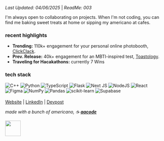 *Last Updated: 04/06/2025* | *ReadMe: 003*

I'm always open to collaborating on projects. When I'm not coding, you can find me baking sweet treats at home or sipping my americano at cafes. 

### recent highlights  
- **Trending:** 110k+ engagement for your personal online photobooth, [ClickClack](https://clickclack-aacode.vercel.app/).
- **Prev. Release:** 40k+ engagement for an MBTI-inspired test, [Toastology](https://bit.ly/toastology).
- **Traveling for Hacakathons:** currently 7 Wins

### tech stack
![C++](https://img.shields.io/badge/c++-%2300599C.svg?style=for-the-badge&logo=c%2B%2B&logoColor=white) ![Python](https://img.shields.io/badge/python-3670A0?style=for-the-badge&logo=python&logoColor=ffdd54) ![TypeScript](https://img.shields.io/badge/typescript-%23007ACC.svg?style=for-the-badge&logo=typescript&logoColor=white) ![Flask](https://img.shields.io/badge/flask-%23000.svg?style=for-the-badge&logo=flask&logoColor=white) ![Next JS](https://img.shields.io/badge/Next-black?style=for-the-badge&logo=next.js&logoColor=white) ![NodeJS](https://img.shields.io/badge/node.js-6DA55F?style=for-the-badge&logo=node.js&logoColor=white) ![React](https://img.shields.io/badge/react-%2320232a.svg?style=for-the-badge&logo=react&logoColor=%2361DAFB) ![Figma](https://img.shields.io/badge/figma-%23F24E1E.svg?style=for-the-badge&logo=figma&logoColor=white) ![NumPy](https://img.shields.io/badge/numpy-%23013243.svg?style=for-the-badge&logo=numpy&logoColor=white) ![Pandas](https://img.shields.io/badge/pandas-%23150458.svg?style=for-the-badge&logo=pandas&logoColor=white) ![scikit-learn](https://img.shields.io/badge/scikit--learn-%23F7931E.svg?style=for-the-badge&logo=scikit-learn&logoColor=white) ![Supabase](https://img.shields.io/badge/Supabase-3ECF8E?style=for-the-badge&logo=supabase&logoColor=white)

<!-- ### stats
![](https://github-readme-stats.vercel.app/api?username=aureliasindhu&theme=react&hide_border=true&include_all_commits=true&count_private=true)<br/>
![](https://github-readme-streak-stats.herokuapp.com/?user=aureliasindhu&theme=react&hide_border=true)<br/> -->
<!-- ![](https://github-readme-stats.vercel.app/api/top-langs/?username=aureliasindhu&theme=react&hide_border=true&include_all_commits=true&count_private=true&layout=compact) -->

<!-- ### trophies
![](https://github-trophies.vercel.app/?username=aureliasindhu&theme=discord&no-frame=true&no-bg=true&margin-w=4)

[![](https://visitcount.itsvg.in/api?id=aureliasindhu&icon=2&color=1)](https://visitcount.itsvg.in) -->

####
<!-- ### connect with me at -->
[Website](https://aacode.vercel.app/) | [LinkedIn](https://www.linkedin.com/in/aurelia-sindhunirmala/)</samp> | [Devpost](https://devpost.com/AureliaSindhu)

*made with a bunch of americano, ☕️ [**aacode**](https://www.instagram.com/aacodee/?hl=en)*

<img src="https://github.com/user-attachments/assets/a1886660-d9e1-41b6-9056-3462d1bdd6b0"  width="50" height="50"/>
